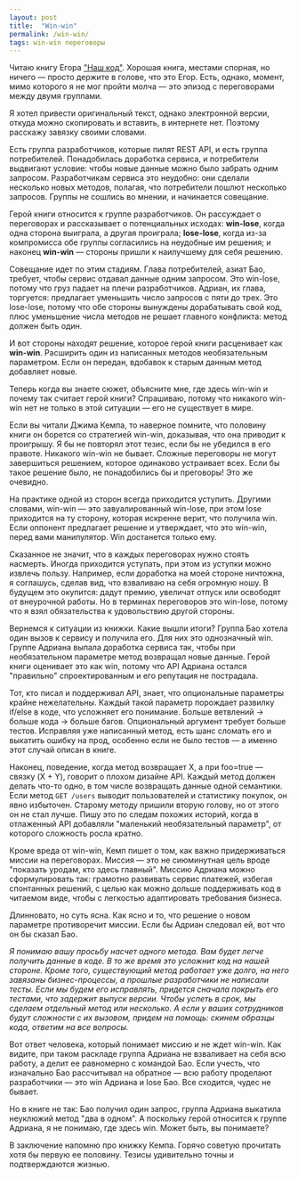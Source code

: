 ```yaml
---
layout: post
title:  "Win-win"
permalink: /win-win/
tags: win-win переговоры
---
```


[book]: https://www.piter.com/product/nash-kod-remeslo-professiya-iskusstvo

Читаю книгу Егора ["Наш код"][book]. Хорошая книга, местами спорная, но ничего — просто держите в голове, что это Егор. Есть, однако, момент, мимо которого я не мог пройти молча — это эпизод с переговорами между двумя группами.

Я хотел привести оригинальный текст, однако электронной версии, откуда можно скопировать и вставить, в интернете нет. Поэтому расскажу завязку своими словами.

Есть группа разработчиков, которые пилят REST API, и есть группа потребителей. Понадобилась доработка сервиса, и потребители выдвигают условие: чтобы новые данные можно было забрать одним запросом. Разработчикам сервиса это неудобно: они сделали несколько новых методов, полагая, что потребители пошлют несколько запросов. Группы не сошлись во мнении, и начинается совещание.

<!-- more -->

Герой книги относится к группе разработчиков. Он рассуждает о переговорах и рассказывает о потенциальных исходах: **win-lose**, когда одна сторона выиграла, а другая проиграла; **lose-lose**, когда из-за компромисса обе группы согласились на неудобные им решения; и наконец **win-win** — стороны пришли к наилучшему для себя решению.

Совещание идет по этим стадиям. Глава потребителей, азиат Бао, требует, чтобы сервис отдавал данные одним запросом. Это win-lose, потому что груз падает на плечи разработчиков. Адриан, их глава, торгуется: предлагает уменьшить число запросов с пяти до трех. Это lose-lose, потому что обе стороны вынуждены дорабатывать свой код, плюс уменьшение числа методов не решает главного конфликта: метод должен быть один.

И вот стороны находят решение, которое герой книги расценивает как **win-win**. Расширить один из написанных методов необязательным параметром. Если он передан, вдобавок к старым данным метод добавляет новые.

Теперь когда вы знаете сюжет, объясните мне, где здесь win-win и почему так считает герой книги? Спрашиваю, потому что никакого win-win нет не только в этой ситуации — его не существует в мире.

Если вы читали Джима Кемпа, то наверное помните, что половину книги он борется со стратегией win-win, доказывая, что она приводит к проигрышу. Я бы не повторял этот тезис, если бы не убедился в его правоте. Никакого win-win не бывает. Сложные переговоры не могут завершиться решением, которое одинаково устраивает всех. Если бы такое решение было, не понадобились бы и преговоры! Это же очевидно.

На практике одной из сторон всегда приходится уступить. Другими словами, win-win — это завуалированный win-lose, при этом lose приходится на ту сторону, которая искренне верит, что получила win. Если оппонент предлагает решение и утверждает, что это win-win, перед вами манипулятор. Win достанется только ему.

Сказанное не значит, что в каждых переговорах нужно стоять насмерть. Иногда приходится уступать, при этом из уступки можно извлечь пользу. Например, если доработка на моей стороне ничтожна, я соглашусь, сделав вид, что взваливаю на себя огромную ношу. В будущем это окупится: дадут премию, увеличат отпуск или освободят от внеурочной работы. Но в терминах переговоров это win-lose, потому что я взял обязательства к удовольствию другой стороны.

Вернемся к ситуации из книжки. Какие вышли итоги? Группа Бао хотела один вызов к сервису и получила его. Для них это однозначный win. Группе Адриана выпала доработка сервиса так, чтобы при необязательном параметре метод возвращал новые данные. Герой книги оценивает это как win, потому что API Адриана остался "правильно" спроектированным и его репутация не пострадала.

Тот, кто писал и поддерживал API, знает, что опциональные параметры крайне нежелательны. Каждый такой параметр порождает развилку if/else в коде, что усложняет его понимание. Больше ветвлений &rarr; больше кода &rarr; больше багов. Опциональный аргумент требует больше тестов. Исправляя уже написанный метод, есть шанс сломать его и выкатить ошибку на прод, особенно если не было тестов — а именно этот случай описан в книге.

Наконец, поведение, когда метод возвращает X, а при foo=true — связку (X + Y), говорит о плохом дизайне API. Каждый метод должен делать что-то одно, в том числе возвращать данные одной семантики. Если метод `GET /users` выводит пользователей и статистику покупок, он явно избыточен. Старому методу пришили вторую голову, но от этого он не стал лучше. Пишу это по следам похожих историй, когда в отлаженный API добавляли "маленький необязательный параметр", от которого сложность росла кратно.

Кроме вреда от win-win, Кемп пишет о том, как важно придерживаться миссии на переговорах. Миссия — это не сиюминутная цель вроде "показать уродам, кто здесь главный". Миссию Адриана можно сформулировать так: грамотно развивать сервис платежей, избегая спонтанных решений, с целью как можно дольше поддерживать код в читаемом виде, чтобы с легкостью адаптировать требования бизнеса.

Длинновато, но суть ясна. Как ясно и то, что решение о новом параметре противоречит миссии. Если бы Адриан следовал ей, вот что он бы сказал Бао.

*Я понимаю вашу просьбу насчет одного метода. Вам будет легче получить данные в коде. В то же время это усложнит код на нашей стороне. Кроме того, существующий метод работает уже долго, на него завязаны бизнес-процессы, а прошлые разработчики не написали тесты. Если мы будем его исправлять, придется сначала покрыть его тестами, что задержит выпуск версии. Чтобы успеть в срок, мы сделаем отдельный метод или несколько. А если у ваших сотрудников будут сложности с их вызовом, придем на помощь: скинем образцы кода, ответим на все вопросы.*

Вот ответ человека, который понимает миссию и не ждет win-win. Как видите, при таком раскладе группа Адриана не взваливает на себя всю работу, а делит ее равномерно с командой Бао. Если учесть, что изначально Бао рассчитывал на обратное — всю работу проделают разработчики — это win Адриана и lose Бао. Все сходится, чудес не бывает.

Но в книге не так: Бао получил один запрос, группа Адриана выкатила неуклюжий метод "два в одном". А поскольку герой относится к группе Адриана, я не понимаю, где здесь win. Может быть, вы понимаете?

В заключение напомню про книжку Кемпа. Горячо советую прочитать хотя бы первую ее половину. Тезисы удивительно точны и подтверждаются жизнью.
